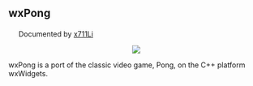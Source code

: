 wxPong
---------------------------------------------------------------------------------------------------------
<img src="https://secure.gravatar.com/avatar/d50f7f4c12a5a38821789463691b1911?s=140&d=https://a248.e.akamai.net/assets.github.com%2Fimages%2Fgravatars%2Fgravatar-user-420.png" height="16px"> Documented by <a href="http://github.com/x711Li">x711Li</a>

<p align="center">
    <img src="http://behance.vo.llnwd.net/profiles6/713350/projects/2376742/818c0fc717a618fe734038577a1ee9b4.png">
</p>

wxPong is a port of the classic video game, Pong, on the C++ platform wxWidgets.

